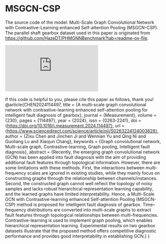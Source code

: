 # MSGCN-CSP
The source code of the model: Multi-Scale Graph Convolutional Network with Contrastive-Learning enhanced Self-attention Pooling (MSGCN-CSP). 
The parallel shaft gearbox dataset used in this paper is originated from https://github.com/HazeDT/PHMGNNBenchmark?tab=readme-ov-file.

![image](https://github.com/CQU-ZixuChen/MSGCN-CSP/blob/main/Graphical%20Abstract.pdf)

If this code is helpful to you, please cite this paper as follows, thank you!
@article{CHEN2024114497,
title = {A multi-scale graph convolutional network with contrastive-learning enhanced self-attention pooling for intelligent fault diagnosis of gearbox},
journal = {Measurement},
volume = {230},
pages = {114497},
year = {2024},
issn = {0263-2241},
doi = {https://doi.org/10.1016/j.measurement.2024.114497},
url = {https://www.sciencedirect.com/science/article/pii/S0263224124003828},
author = {Zixu Chen and Jinchen Ji and Wennian Yu and Qing Ni and Guoliang Lu and Xiaojun Chang},
keywords = {Graph convolutional network, Multi-scale graph, Contrastive-learning, Graph pooling, Intelligent fault diagnosis},
abstract = {Recently, the emerging graph convolutional network (GCN) has been applied into fault diagnosis with the aim of providing additional fault features through topological information. However, there are some limitations with these methods. First, the interactions between multi-frequency scales are ignored in existing studies, while they mainly focus on constructing graphs through the relationship between channels/instances. Second, the constructed graph cannot well reflect the topology of noisy samples and lacks robust hierarchical representation learning capability, and the learned graphs have limited interpretability. Hence, a Multi-Scale GCN with Contrastive-learning enhanced Self-attention Pooling (MSGCN-CSP) method is proposed for intelligent fault diagnosis of gearbox. Time–frequency distributions are converted into multi-scale graphs to extract fault features through topological relationships between multi-frequencies. Contrastive-learning is used to implement graph pooling, which enables hierarchical representation learning. Experimental results on two gearbox datasets illustrate that the proposed method offers competitive diagnostic performance and provides good interpretability in establishing GCN.}
}
